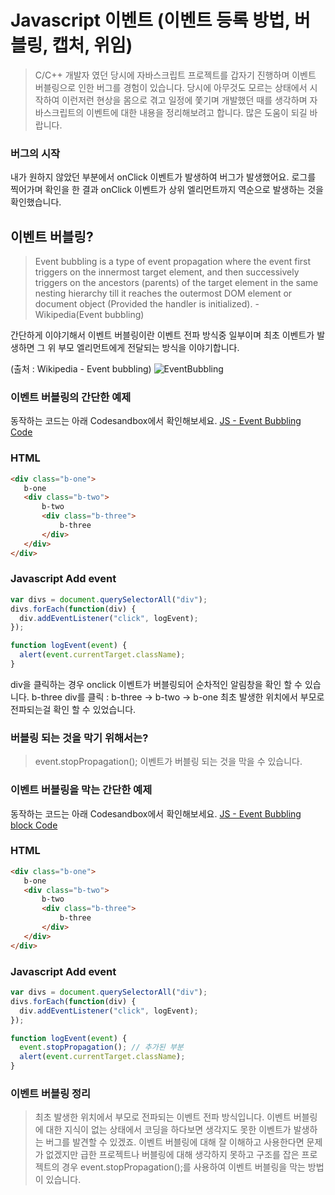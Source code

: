 # Javascript 이벤트 (이벤트 등록 방법, 버블링, 캡처, 위임)

> C/C++ 개발자 였던 당시에 자바스크립트 프로젝트를 갑자기 진행하며 이벤트 버블링으로 인한 버그를 경험이 있습니다. 
> 당시에 아무것도 모르는 상태에서 시작하여 이런저런 현상을 몸으로 겪고 일정에 쫓기며 개발했던 때를 생각하며
> 자바스크립트의 이벤트에 대한 내용을 정리해보려고 합니다. 많은 도움이 되길 바랍니다.

### 버그의 시작
내가 원하지 않았던 부분에서 onClick 이벤트가 발생하여 버그가 발생했어요.
로그를 찍어가며 확인을 한 결과 onClick 이벤트가 상위 엘리먼트까지 역순으로 발생하는 것을 확인했습니다.

## 이벤트 버블링?
> Event bubbling is a type of event propagation where the event first triggers on the innermost target element, and then successively triggers on the ancestors (parents) of the target element in the same nesting hierarchy till it reaches the outermost DOM element or document object (Provided the handler is initialized).  - Wikipedia(Event bubbling)

간단하게 이야기해서 이벤트 버블링이란 이벤트 전파 방식중 일부이며 최초 이벤트가 발생하면 그 위 부모 엘리먼트에게 전달되는 방식을 이야기합니다.

(출처 : Wikipedia - Event bubbling)
![EventBubbling](https://upload.wikimedia.org/wikipedia/commons/8/87/Event_bubbling.jpg "Event Bubbling")

 
 ### 이벤트 버블링의 간단한 예제
동작하는 코드는 아래 Codesandbox에서 확인해보세요.
[JS - Event Bubbling Code](https://4qw7p9zrx9.codesandbox.io/) 
 
### HTML
 ```html
<div class="b-one">
    b-one
	<div class="b-two">
        b-two
	    <div class="b-three">
            b-three
	    </div>
    </div>
</div>
 ```
### Javascript Add event
```javascript
var divs = document.querySelectorAll("div");
divs.forEach(function(div) {
  div.addEventListener("click", logEvent);
});

function logEvent(event) {
  alert(event.currentTarget.className);
}
```
 div을 클릭하는 경우 onclick 이벤트가 버블링되어 순차적인 알림창을 확인 할 수 있습니다.
 b-three div를 클릭 : b-three -> b-two -> b-one
 최초 발생한 위치에서 부모로 전파되는걸 확인 할 수 있었습니다.
 
### 버블링 되는 것을 막기 위해서는?
> event.stopPropagation();
> 이벤트가 버블링 되는 것을 막을 수 있습니다.

### 이벤트 버블링을 막는 간단한 예제
동작하는 코드는 아래 Codesandbox에서 확인해보세요.
[JS - Event Bubbling block Code](https://3r5kv1rjw1.codesandbox.io/) 

### HTML
 ```html
<div class="b-one">
    b-one
	<div class="b-two">
        b-two
	    <div class="b-three">
            b-three
	    </div>
    </div>
</div>
 ```
### Javascript Add event
```javascript
var divs = document.querySelectorAll("div");
divs.forEach(function(div) {
  div.addEventListener("click", logEvent);
});

function logEvent(event) {
  event.stopPropagation(); // 추가된 부분
  alert(event.currentTarget.className);
}
```
### 이벤트 버블링 정리
> 최초 발생한 위치에서 부모로 전파되는 이벤트 전파 방식입니다.
> 이벤트 버블링에 대한 지식이 없는 상태에서 코딩을 하다보면 생각지도 못한 이벤트가 발생하는 버그를 발견할 수 있겠죠.
> 이벤트 버블링에 대해 잘 이해하고 사용한다면 문제가 없겠지만 급한 프로젝트나 버블링에 대해 생각하지 못하고 구조를 잡은
> 프로젝트의 경우 event.stopPropagation();를 사용하여 이벤트 버블링을 막는 방법이 있습니다.
